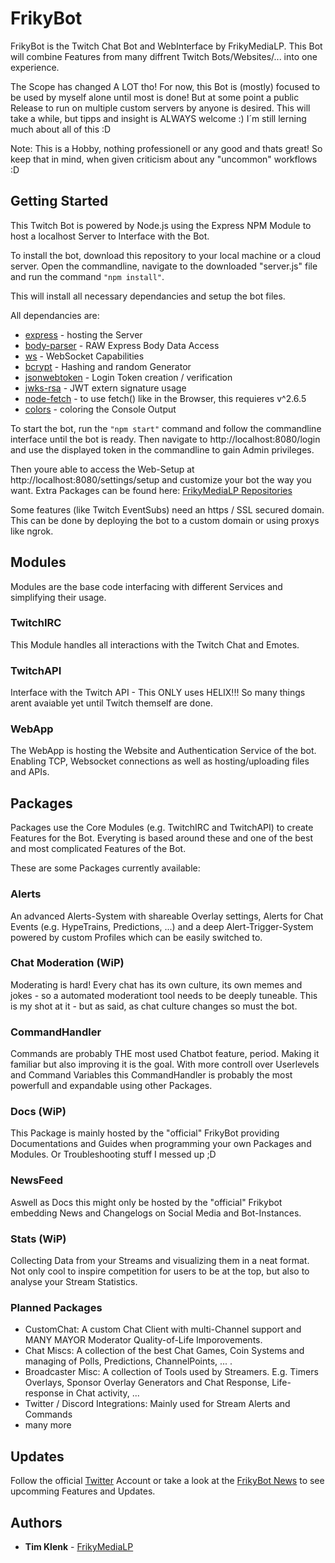 # FrikyBot 
FrikyBot is the Twitch Chat Bot and WebInterface by FrikyMediaLP. This Bot will combine Features from many diffrent Twitch Bots/Websites/... into one experience.

The Scope has changed A LOT tho! For now, this Bot is (mostly) focused to be used by myself alone until most is done! But at some point a public Release to run on multiple custom servers by anyone is desired. This will take a while, but tipps and insight is ALWAYS welcome :) I´m still lerning much about all of this :D

Note: This is a Hobby, nothing professionell or any good and thats great! So keep that in mind, when given criticism about any "uncommon" workflows :D

## Getting Started
This Twitch Bot is powered by Node.js using the Express NPM Module to host a localhost Server to Interface with the Bot.

To install the bot, download this repository to your local machine or a cloud server. Open the commandline, navigate to the downloaded "server.js" file and run the command `"npm install"`. 

This will install all necessary dependancies and setup the bot files.

All dependancies are:
* [express](https://www.npmjs.com/package/express) - hosting the Server
* [body-parser](https://www.npmjs.com/package/body-parser) - RAW Express Body Data Access
* [ws](https://www.npmjs.com/package/ws) - WebSocket Capabilities
* [bcrypt](https://www.npmjs.com/package/bcrypt) - Hashing and random Generator
* [jsonwebtoken](https://www.npmjs.com/package/jsonwebtoken) - Login Token creation / verification
* [jwks-rsa](https://www.npmjs.com/package/jwks-rsa) - JWT extern signature usage
* [node-fetch](https://www.npmjs.com/package/node-fetch) - to use fetch() like in the Browser, this requieres v^2.6.5
* [colors](https://www.npmjs.com/package/colors) - coloring the Console Output

To start the bot, run the `"npm start"` command and follow the commandline interface until the bot is ready. Then navigate to http://localhost:8080/login and use the displayed token in the commandline to gain Admin privileges.

Then youre able to access the Web-Setup at http://localhost:8080/settings/setup and customize your bot the way you want. Extra Packages can be found here: [FrikyMediaLP Repositories](https://github.com/FrikyMediaLP?tab=repositories)

Some features (like Twitch EventSubs) need an https / SSL secured domain. This can be done by deploying the bot to a custom domain or using proxys like ngrok.

## Modules
Modules are the base code interfacing with different Services and simplifying their usage.

### TwitchIRC
This Module handles all interactions with the Twitch Chat and Emotes.

### TwitchAPI
Interface with the Twitch API - This ONLY uses HELIX!!! So many things arent avaiable yet until Twitch themself are done.

### WebApp
The WebApp is hosting the Website and Authentication Service of the bot. Enabling TCP, Websocket connections as well as hosting/uploading files and APIs.

## Packages
Packages use the Core Modules (e.g. TwitchIRC and TwitchAPI) to create Features for the Bot. Everyting is based around these and one of the best and most complicated Features of the Bot.

These are some Packages currently available:

### Alerts
An advanced Alerts-System with shareable Overlay settings, Alerts for Chat Events (e.g. HypeTrains, Predictions, ...) and a deep Alert-Trigger-System powered by custom Profiles which can be easily switched to.

### Chat Moderation (WiP)
Moderating is hard! Every chat has its own culture, its own memes and jokes - so a automated moderationt tool needs to be deeply tuneable. This is my shot at it - but as said, as chat culture changes so must the bot.

### CommandHandler
Commands are probably THE most used Chatbot feature, period. Making it familiar but also improving it is the goal. With more controll over Userlevels and Command Variables this CommandHandler is probably the most powerfull and expandable using other Packages.

### Docs (WiP)
This Package is mainly hosted by the "official" FrikyBot providing Documentations and Guides when programming your own Packages and Modules. Or Troubleshooting stuff I messed up ;D

### NewsFeed
Aswell as Docs this might only be hosted by the "official" Frikybot embedding News and Changelogs on Social Media and Bot-Instances.

### Stats (WiP)
Collecting Data from your Streams and visualizing them in a neat format. Not only cool to inspire competition for users to be at the top, but also to analyse your Stream Statistics.

### Planned Packages
* CustomChat: A custom Chat Client with multi-Channel support and MANY MAYOR Moderator Quality-of-Life Imporovements.
* Chat Miscs: A collection of the best Chat Games, Coin Systems and managing of Polls, Predictions, ChannelPoints, ... .
* Broadcaster Misc: A collection of Tools used by Streamers. E.g. Timers Overlays, Sponsor Overlay Generators and Chat Response, Life-response in Chat activity, ...
* Twitter / Discord Integrations: Mainly used for Stream Alerts and Commands
* many more

## Updates
Follow the official [Twitter](https://twitter.com/FrikyBot) Account or take a look at the [FrikyBot News](https://frikybot.de/News) to see upcomming Features and Updates.

## Authors
* **Tim Klenk** - [FrikyMediaLP](https://github.com/FrikyMediaLP)
